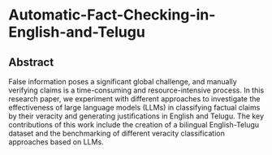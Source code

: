 # Automatic-Fact-Checking-in-English-and-Telugu
## Abstract
False information poses a significant global challenge, and manually verifying claims is a time-consuming and resource-intensive process. In this research paper, we experiment with different approaches to investigate the effectiveness of large language models (LLMs) in classifying factual claims by their veracity and generating justifications in English and Telugu. The key contributions of this work include the creation of a bilingual English-Telugu dataset and the benchmarking of different veracity classification approaches based on LLMs.
